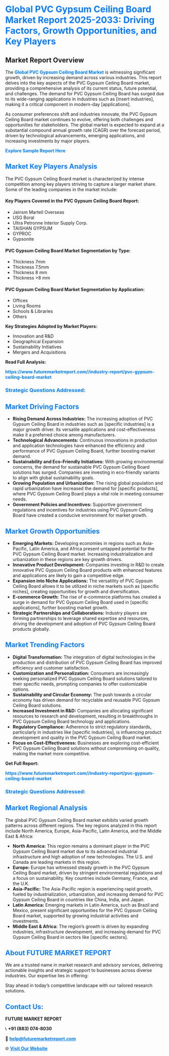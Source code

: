 <h1 style="color: #007BFF;">Global PVC Gypsum Ceiling Board Market Report 2025-2033: Driving Factors, Growth Opportunities, and Key Players</h1>

<section id="overview">
<h2>Market Report Overview</h2>
<p>The <a href="https://www.futuremarketreport.com//industry-report/pvc-gypsum-ceiling-board-market" style="color: #007BFF; text-decoration: none;"><strong>Global PVC Gypsum Ceiling Board Market</strong></a> is witnessing significant growth, driven by increasing demand across various industries. This report delves into the key aspects of the PVC Gypsum Ceiling Board market, providing a comprehensive analysis of its current status, future potential, and challenges. The demand for PVC Gypsum Ceiling Board has surged due to its wide-ranging applications in industries such as [insert industries], making it a critical component in modern-day [applications].</p>
<p>As consumer preferences shift and industries innovate, the PVC Gypsum Ceiling Board market continues to evolve, offering both challenges and opportunities for stakeholders. The global market is expected to expand at a substantial compound annual growth rate (CAGR) over the forecast period, driven by technological advancements, emerging applications, and increasing investments by major players.</p>
</section>

<section id="overview">
<p><a href="https://www.futuremarketreport.com//request-sample/reportId=90626" style="color: #007BFF; text-decoration: none;"><strong>Explore Sample Report Here</strong></a></p>
</section>

<section id="key-players">
<h2 style="color: #007BFF;">Market Key Players Analysis</h2>
<p>The PVC Gypsum Ceiling Board market is characterized by intense competition among key players striving to capture a larger market share. Some of the leading companies in the market include:</p>
<h4>Key Players Covered in the PVC Gypsum Ceiling Board Report:</h4>
<ul><li>Jainsm Martell Overseas</li><li>USG Boral</li><li>Ultra Petronne Interior Supply Corp.</li><li>TAISHAN GYPSUM</li><li>GYPROC</li><li>Gypsonite</li></ul>
<h4>PVC Gypsum Ceiling Board Market Segmentation by Type:</h4>
<ul><li>Thickness 7mm</li><li>Thickness 7.5mm</li><li>Thickness 8 mm</li><li>Thickness &gt;8 mm</li></ul>

<h4>PVC Gypsum Ceiling Board Market Segmentation by Application:</h4>
<ul><li>Offices</li><li>Living Rooms</li><li>Schools &amp; Libraries</li><li>Others</li></ul>
<p><strong>Key Strategies Adopted by Market Players:</strong></p>
<ul>
<li>Innovation and R&D</li>
<li>Geographical Expansion</li>
<li>Sustainability Initiatives</li>
<li>Mergers and Acquisitions</li>
</ul>
</section>

<section>
<p><strong>Read Full Analysis: </strong></p><a href="https://www.futuremarketreport.com//industry-report/pvc-gypsum-ceiling-board-market" style="color: #007BFF; text-decoration: none;"><strong>https://www.futuremarketreport.com//industry-report/pvc-gypsum-ceiling-board-market</strong></a>
<h3 style="color: #007BFF;">Strategic Questions Addressed:</h3>
</section>

<section id="driving-factors">
<h2 style="color: #007BFF;">Market Driving Factors</h2>
<ul>
<li><strong>Rising Demand Across Industries:</strong> The increasing adoption of PVC Gypsum Ceiling Board in industries such as [specific industries] is a major growth driver. Its versatile applications and cost-effectiveness make it a preferred choice among manufacturers.</li>
<li><strong>Technological Advancements:</strong> Continuous innovations in production and application technologies have enhanced the efficiency and performance of PVC Gypsum Ceiling Board, further boosting market demand.</li>
<li><strong>Sustainability and Eco-Friendly Initiatives:</strong> With growing environmental concerns, the demand for sustainable PVC Gypsum Ceiling Board solutions has surged. Companies are investing in eco-friendly variants to align with global sustainability goals.</li>
<li><strong>Growing Population and Urbanization:</strong> The rising global population and rapid urbanization have increased the demand for [specific products], where PVC Gypsum Ceiling Board plays a vital role in meeting consumer needs.</li>
<li><strong>Government Policies and Incentives:</strong> Supportive government regulations and incentives for industries using PVC Gypsum Ceiling Board have created a conducive environment for market growth.</li>
</ul>
</section>

<section id="growth-opportunities">
<h2 style="color: #007BFF;">Market Growth Opportunities</h2>
<ul>
<li><strong>Emerging Markets:</strong> Developing economies in regions such as Asia-Pacific, Latin America, and Africa present untapped potential for the PVC Gypsum Ceiling Board market. Increasing industrialization and urbanization in these regions are key growth drivers.</li>
<li><strong>Innovative Product Development:</strong> Companies investing in R&D to create innovative PVC Gypsum Ceiling Board products with enhanced features and applications are likely to gain a competitive edge.</li>
<li><strong>Expansion into Niche Applications:</strong> The versatility of PVC Gypsum Ceiling Board allows it to be utilized in niche markets such as [specific niches], creating opportunities for growth and diversification.</li>
<li><strong>E-commerce Growth:</strong> The rise of e-commerce platforms has created a surge in demand for PVC Gypsum Ceiling Board used in [specific applications], further boosting market growth.</li>
<li><strong>Strategic Partnerships and Collaborations:</strong> Industry players are forming partnerships to leverage shared expertise and resources, driving the development and adoption of PVC Gypsum Ceiling Board products globally.</li>
</ul>
</section>

<section id="trending-factors">
<h2 style="color: #007BFF;">Market Trending Factors</h2>
<ul>
<li><strong>Digital Transformation:</strong> The integration of digital technologies in the production and distribution of PVC Gypsum Ceiling Board has improved efficiency and customer satisfaction.</li>
<li><strong>Customization and Personalization:</strong> Consumers are increasingly seeking personalized PVC Gypsum Ceiling Board solutions tailored to their specific needs, prompting companies to offer customizable options.</li>
<li><strong>Sustainability and Circular Economy:</strong> The push towards a circular economy has driven demand for recyclable and reusable PVC Gypsum Ceiling Board solutions.</li>
<li><strong>Increased Investment in R&D:</strong> Companies are allocating significant resources to research and development, resulting in breakthroughs in PVC Gypsum Ceiling Board technology and applications.</li>
<li><strong>Regulatory Compliance:</strong> Adherence to strict regulatory standards, particularly in industries like [specific industries], is influencing product development and quality in the PVC Gypsum Ceiling Board market.</li>
<li><strong>Focus on Cost-Effectiveness:</strong> Businesses are exploring cost-efficient PVC Gypsum Ceiling Board solutions without compromising on quality, making the market more competitive.</li>
</ul>
</section>

<section>
<p><strong>Get Full Report: </strong></p><a href="https://www.futuremarketreport.com//industry-report/pvc-gypsum-ceiling-board-market" style="color: #007BFF; text-decoration: none;"><strong>https://www.futuremarketreport.com//industry-report/pvc-gypsum-ceiling-board-market</strong></a>
<h3 style="color: #007BFF;">Strategic Questions Addressed:</h3>
</section>


<section id="regional-analysis">
<h2 style="color: #007BFF;">Market Regional Analysis</h2>
<p>The global PVC Gypsum Ceiling Board market exhibits varied growth patterns across different regions. The key regions analyzed in this report include North America, Europe, Asia-Pacific, Latin America, and the Middle East & Africa:</p>
<ul>
<li><strong>North America:</strong> This region remains a dominant player in the PVC Gypsum Ceiling Board market due to its advanced industrial infrastructure and high adoption of new technologies. The U.S. and Canada are leading markets in this region.</li>
<li><strong>Europe:</strong> Europe has witnessed steady growth in the PVC Gypsum Ceiling Board market, driven by stringent environmental regulations and a focus on sustainability. Key countries include Germany, France, and the U.K.</li>
<li><strong>Asia-Pacific:</strong> The Asia-Pacific region is experiencing rapid growth, fueled by industrialization, urbanization, and increasing demand for PVC Gypsum Ceiling Board in countries like China, India, and Japan.</li>
<li><strong>Latin America:</strong> Emerging markets in Latin America, such as Brazil and Mexico, present significant opportunities for the PVC Gypsum Ceiling Board market, supported by growing industrial activities and investments.</li>
<li><strong>Middle East & Africa:</strong> The region’s growth is driven by expanding industries, infrastructure development, and increasing demand for PVC Gypsum Ceiling Board in sectors like [specific sectors].</li>
</ul>
</section>

<footer>
<h2 style="color: #007BFF;">About FUTURE MARKET REPORT</h2>
<p>We are a trusted name in market research and advisory services, delivering actionable insights and strategic support to businesses across diverse industries. Our expertise lies in offering:</p>

<p>Stay ahead in today’s competitive landscape with our tailored research solutions.</p>

<h2 style="color: #007BFF;">Contact Us:</h2>
<p><strong>FUTURE MARKET REPORT</strong></p>
<p>📞 <strong>+91 (883) 074-8030</strong></p>
<p>📧 <strong><a href="mailto:help@futuremarketreport.com" style="color: #007BFF;">help@futuremarketreport.com</a></strong></p>
<p>🌐 <strong><a href="https://www.futuremarketreport.com/" style="color: #007BFF;">Visit Our Website</a></strong></p>
</footer>